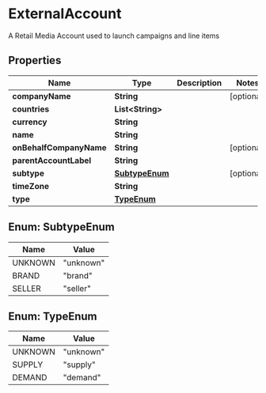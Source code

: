 

# ExternalAccount

A Retail Media Account used to launch campaigns and line items

## Properties

| Name | Type | Description | Notes |
|------------ | ------------- | ------------- | -------------|
|**companyName** | **String** |  |  [optional] |
|**countries** | **List&lt;String&gt;** |  |  |
|**currency** | **String** |  |  |
|**name** | **String** |  |  |
|**onBehalfCompanyName** | **String** |  |  [optional] |
|**parentAccountLabel** | **String** |  |  |
|**subtype** | [**SubtypeEnum**](#SubtypeEnum) |  |  [optional] |
|**timeZone** | **String** |  |  |
|**type** | [**TypeEnum**](#TypeEnum) |  |  |



## Enum: SubtypeEnum

| Name | Value |
|---- | -----|
| UNKNOWN | &quot;unknown&quot; |
| BRAND | &quot;brand&quot; |
| SELLER | &quot;seller&quot; |



## Enum: TypeEnum

| Name | Value |
|---- | -----|
| UNKNOWN | &quot;unknown&quot; |
| SUPPLY | &quot;supply&quot; |
| DEMAND | &quot;demand&quot; |



